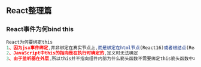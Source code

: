## React整理篇

### React事件为何bind this

```javascript
React为何要绑定this
1、因为jsx事件绑定,并非绑定在真实节点上,而是绑定在html节点(React16)或者根结点(React17)上
2、JavaScript中this的指向是在执行时确定的,定义时无法确定
3、由于监听器在外层,所以this并不指向组件内部为什么箭头函数不需要绑定this箭头函数中本身没有this,指向上层执行环境中的this,在函数定义就确定了,指向组件内部,所以不需要绑定this
```